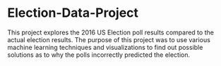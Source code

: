 # Election-Data-Project

This project explores the 2016 US Election poll results compared to the actual election results. The purpose of this project was to use various machine learning techniques and visualizations to find out possible solutions as to why the polls incorrectly predicted the election.
